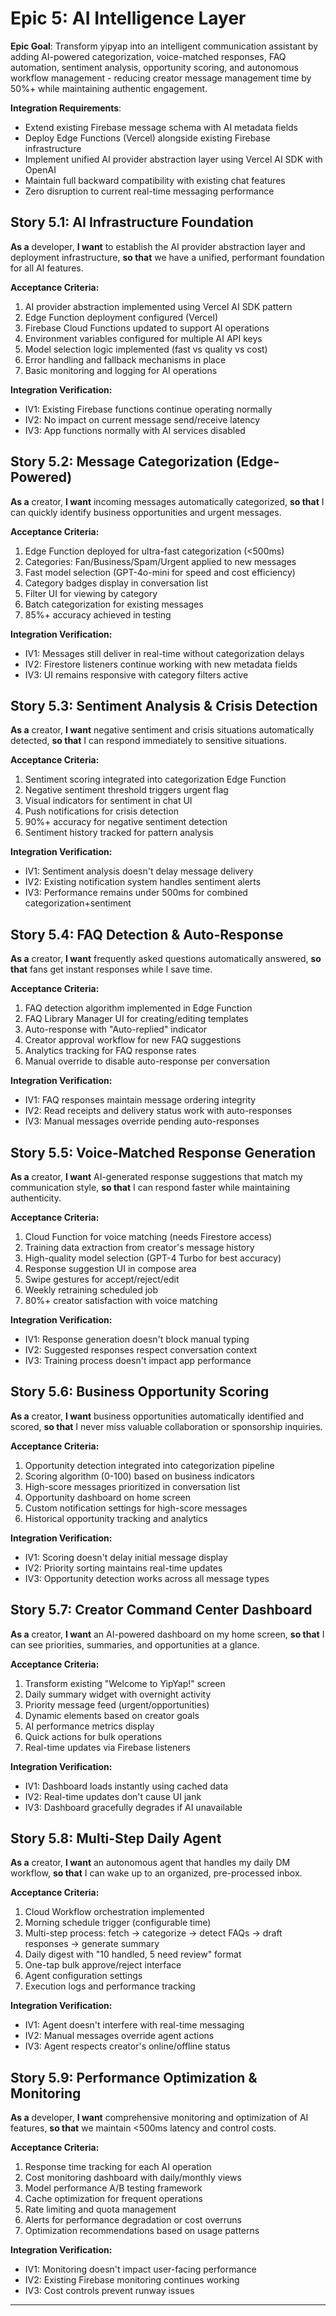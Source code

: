 # Epic 5: AI Intelligence Layer

**Epic Goal**: Transform yipyap into an intelligent communication assistant by adding AI-powered categorization, voice-matched responses, FAQ automation, sentiment analysis, opportunity scoring, and autonomous workflow management - reducing creator message management time by 50%+ while maintaining authentic engagement.

**Integration Requirements**:

- Extend existing Firebase message schema with AI metadata fields
- Deploy Edge Functions (Vercel) alongside existing Firebase infrastructure
- Implement unified AI provider abstraction layer using Vercel AI SDK with OpenAI
- Maintain full backward compatibility with existing chat features
- Zero disruption to current real-time messaging performance

## Story 5.1: AI Infrastructure Foundation

**As a** developer,
**I want** to establish the AI provider abstraction layer and deployment infrastructure,
**so that** we have a unified, performant foundation for all AI features.

**Acceptance Criteria:**

1. AI provider abstraction implemented using Vercel AI SDK pattern
2. Edge Function deployment configured (Vercel)
3. Firebase Cloud Functions updated to support AI operations
4. Environment variables configured for multiple AI API keys
5. Model selection logic implemented (fast vs quality vs cost)
6. Error handling and fallback mechanisms in place
7. Basic monitoring and logging for AI operations

**Integration Verification:**

- IV1: Existing Firebase functions continue operating normally
- IV2: No impact on current message send/receive latency
- IV3: App functions normally with AI services disabled

## Story 5.2: Message Categorization (Edge-Powered)

**As a** creator,
**I want** incoming messages automatically categorized,
**so that** I can quickly identify business opportunities and urgent messages.

**Acceptance Criteria:**

1. Edge Function deployed for ultra-fast categorization (<500ms)
2. Categories: Fan/Business/Spam/Urgent applied to new messages
3. Fast model selection (GPT-4o-mini for speed and cost efficiency)
4. Category badges display in conversation list
5. Filter UI for viewing by category
6. Batch categorization for existing messages
7. 85%+ accuracy achieved in testing

**Integration Verification:**

- IV1: Messages still deliver in real-time without categorization delays
- IV2: Firestore listeners continue working with new metadata fields
- IV3: UI remains responsive with category filters active

## Story 5.3: Sentiment Analysis & Crisis Detection

**As a** creator,
**I want** negative sentiment and crisis situations automatically detected,
**so that** I can respond immediately to sensitive situations.

**Acceptance Criteria:**

1. Sentiment scoring integrated into categorization Edge Function
2. Negative sentiment threshold triggers urgent flag
3. Visual indicators for sentiment in chat UI
4. Push notifications for crisis detection
5. 90%+ accuracy for negative sentiment detection
6. Sentiment history tracked for pattern analysis

**Integration Verification:**

- IV1: Sentiment analysis doesn't delay message delivery
- IV2: Existing notification system handles sentiment alerts
- IV3: Performance remains under 500ms for combined categorization+sentiment

## Story 5.4: FAQ Detection & Auto-Response

**As a** creator,
**I want** frequently asked questions automatically answered,
**so that** fans get instant responses while I save time.

**Acceptance Criteria:**

1. FAQ detection algorithm implemented in Edge Function
2. FAQ Library Manager UI for creating/editing templates
3. Auto-response with "Auto-replied" indicator
4. Creator approval workflow for new FAQ suggestions
5. Analytics tracking for FAQ response rates
6. Manual override to disable auto-response per conversation

**Integration Verification:**

- IV1: FAQ responses maintain message ordering integrity
- IV2: Read receipts and delivery status work with auto-responses
- IV3: Manual messages override pending auto-responses

## Story 5.5: Voice-Matched Response Generation

**As a** creator,
**I want** AI-generated response suggestions that match my communication style,
**so that** I can respond faster while maintaining authenticity.

**Acceptance Criteria:**

1. Cloud Function for voice matching (needs Firestore access)
2. Training data extraction from creator's message history
3. High-quality model selection (GPT-4 Turbo for best accuracy)
4. Response suggestion UI in compose area
5. Swipe gestures for accept/reject/edit
6. Weekly retraining scheduled job
7. 80%+ creator satisfaction with voice matching

**Integration Verification:**

- IV1: Response generation doesn't block manual typing
- IV2: Suggested responses respect conversation context
- IV3: Training process doesn't impact app performance

## Story 5.6: Business Opportunity Scoring

**As a** creator,
**I want** business opportunities automatically identified and scored,
**so that** I never miss valuable collaboration or sponsorship inquiries.

**Acceptance Criteria:**

1. Opportunity detection integrated into categorization pipeline
2. Scoring algorithm (0-100) based on business indicators
3. High-score messages prioritized in conversation list
4. Opportunity dashboard on home screen
5. Custom notification settings for high-score messages
6. Historical opportunity tracking and analytics

**Integration Verification:**

- IV1: Scoring doesn't delay initial message display
- IV2: Priority sorting maintains real-time updates
- IV3: Opportunity detection works across all message types

## Story 5.7: Creator Command Center Dashboard

**As a** creator,
**I want** an AI-powered dashboard on my home screen,
**so that** I can see priorities, summaries, and opportunities at a glance.

**Acceptance Criteria:**

1. Transform existing "Welcome to YipYap!" screen
2. Daily summary widget with overnight activity
3. Priority message feed (urgent/opportunities)
4. Dynamic elements based on creator goals
5. AI performance metrics display
6. Quick actions for bulk operations
7. Real-time updates via Firebase listeners

**Integration Verification:**

- IV1: Dashboard loads instantly using cached data
- IV2: Real-time updates don't cause UI jank
- IV3: Dashboard gracefully degrades if AI unavailable

## Story 5.8: Multi-Step Daily Agent

**As a** creator,
**I want** an autonomous agent that handles my daily DM workflow,
**so that** I can wake up to an organized, pre-processed inbox.

**Acceptance Criteria:**

1. Cloud Workflow orchestration implemented
2. Morning schedule trigger (configurable time)
3. Multi-step process: fetch → categorize → detect FAQs → draft responses → generate summary
4. Daily digest with "10 handled, 5 need review" format
5. One-tap bulk approve/reject interface
6. Agent configuration settings
7. Execution logs and performance tracking

**Integration Verification:**

- IV1: Agent doesn't interfere with real-time messaging
- IV2: Manual messages override agent actions
- IV3: Agent respects creator's online/offline status

## Story 5.9: Performance Optimization & Monitoring

**As a** developer,
**I want** comprehensive monitoring and optimization of AI features,
**so that** we maintain <500ms latency and control costs.

**Acceptance Criteria:**

1. Response time tracking for each AI operation
2. Cost monitoring dashboard with daily/monthly views
3. Model performance A/B testing framework
4. Cache optimization for frequent operations
5. Rate limiting and quota management
6. Alerts for performance degradation or cost overruns
7. Optimization recommendations based on usage patterns

**Integration Verification:**

- IV1: Monitoring doesn't impact user-facing performance
- IV2: Existing Firebase monitoring continues working
- IV3: Cost controls prevent runway issues

---
